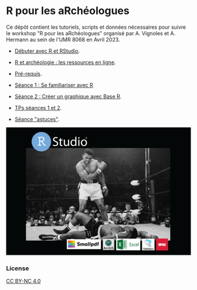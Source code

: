 #  R pour les aRchéologues
<base target="_blank">

Ce dépôt contient les tutoriels, scripts et données nécessaires pour suivre le workshop "R pour les aRchéologues" organisé par A. Vignoles et A. Hermann au sein de l'UMR 8068 en Avril 2023.  

- [Débuter avec R et RStudio](debuter_avec_R.html).  
- [R et archéologie : les ressources en ligne](ressources-en-ligne.html).  
- [Pré-requis](seance-0_pre-requis.html).  
- [Séance 1 : Se familiariser avec R](seance-1.html)   
- [Séance 2 : Créer un graphique avec Base R](seance-2.html).  
- [TPs séances 1 et 2](TP-1-2.html).  

- [Séance "astuces"](seance-astuces.html).  

![image](poster.png)

### License
[CC BY-NC 4.0](https://creativecommons.org/licenses/by-nc/4.0/)
